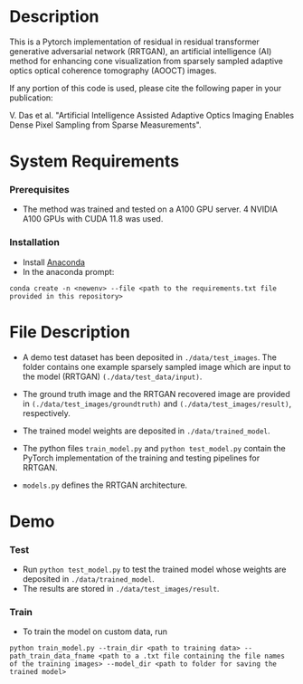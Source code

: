 # Description

This is a Pytorch implementation of residual in residual transformer generative adversarial network (RRTGAN), an artificial intelligence (AI) method  for enhancing cone visualization from sparsely sampled adaptive optics optical coherence tomography (AOOCT) images. 

If any portion of this code is used, please cite the following paper in your publication:

V. Das et al. "Artificial Intelligence Assisted Adaptive Optics Imaging Enables Dense Pixel Sampling from Sparse Measurements". 

# System Requirements

### Prerequisites

- The method was trained and tested on a A100 GPU server. 4 NVIDIA A100 GPUs with CUDA 11.8 was used.

### Installation

- Install [Anaconda](https://www.anaconda.com/products/distribution)
- In the anaconda prompt:
```
conda create -n <newenv> --file <path to the requirements.txt file provided in this repository>
```

# File Description

- A demo test dataset has been deposited in `./data/test_images`. The folder contains one example sparsely sampled image which are input to the model (RRTGAN) `(./data/test_data/input)`. 

- The ground truth image and the RRTGAN recovered image are provided in `(./data/test_images/groundtruth)` and `(./data/test_images/result)`, respectively.

- The trained model weights are deposited in `./data/trained_model`.

- The python files `train_model.py` and `python test_model.py` contain the PyTorch implementation of the training and testing pipelines for RRTGAN.

- `models.py`  defines the RRTGAN architecture.

# Demo

### Test

- Run `python test_model.py` to test the trained model whose weights are
  deposited in `./data/trained_model`.
- The results are stored in `./data/test_images/result`.

### Train

- To train the model on custom data, run 
```
python train_model.py --train_dir <path to training data> --path_train_data_fname <path to a .txt file containing the file names of the training images> --model_dir <path to folder for saving the trained model>
```

